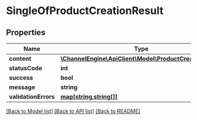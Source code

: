# SingleOfProductCreationResult

## Properties
Name | Type | Description | Notes
------------ | ------------- | ------------- | -------------
**content** | [**\ChannelEngine\ApiClient\Model\ProductCreationResult**](ProductCreationResult.md) |  | [optional] 
**statusCode** | **int** |  | [optional] 
**success** | **bool** |  | [optional] 
**message** | **string** |  | [optional] 
**validationErrors** | [**map[string,string[]]**](array.md) |  | [optional] 

[[Back to Model list]](../README.md#documentation-for-models) [[Back to API list]](../README.md#documentation-for-api-endpoints) [[Back to README]](../README.md)


